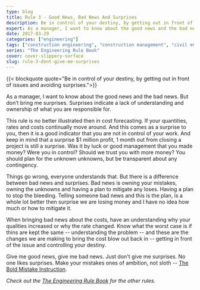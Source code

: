 ```yaml
---
type: blog
title: Rule 3 - Good News, Bad News And Surprises
description: Be in control of your destiny, by getting out in front of issues and avoiding surprises.
expert: As a manager, I want to know about the good news and the bad news. But don’t bring me surprises. Surprises indicate a lack of understanding and ownership of what you are responsible for.
date: 2017-03-29
categories: ["engineering"]
tags: ["construction engineering", "construction management", "civil engineering", "surprises"]
series: "The Engineering Rule Book"
cover: cover-slippery-surface
slug: rule-3-dont-give-me-surprises
---
```


{{< blockquote quote="Be in control of your destiny, by getting out in front of issues and avoiding surprises.">}}

As a manager, I want to know about the good news and the bad news. But don’t bring me surprises. Surprises indicate a lack of understanding and ownership of what you are responsible for.

This rule is no better illustrated then in cost forecasting. If your quantities, rates and costs continually move around. And this comes as a surprise to you, then it is a good indicator that you are not in control of your work. And keep in mind that a surprise $1 million profit, 1 month out from closing a project is still a surprise. Was it by luck or good management that you made money? Were you in control? Should we trust you with more money? You should plan for the unknown unknowns, but be transparent about any contingency.

Things go wrong, everyone understands that. But there is a difference between bad news and surprises. Bad news is owning your mistakes, owning the unknowns and having a plan to mitigate any loses. Having a plan to stop the bleeding. Telling someone bad news and this is the plan, is a whole lot better then surprise we are losing money and I have no idea how much or how to mitigate it.

When bringing bad news about the costs, have an understanding why your qualities increased or why the rate changed. Know what the worst case is if thins are kept the same -- understanding the problem -- and these are the changes we are making to bring the cost blow out back in -- getting in front of the issue and controlling your destiny.

Give me good news, give me bad news. Just don't give me surprises. No one likes surprises. Make your mistakes ones of ambition, not sloth -- [The Bold Mistake Instruction](/blog/the-bold-mistake-instruction).

_Check out the [The Engineering Rule Book](/series/the-engineering-rule-book) for the other rules._
